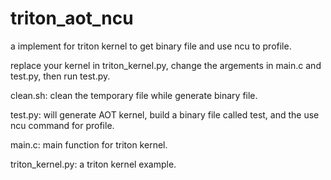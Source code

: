 # triton_aot_ncu
a implement for triton kernel to get binary file and use ncu to profile.

replace your kernel in triton_kernel.py, change the argements in main.c and test.py, then run test.py.

clean.sh: clean the temporary file while generate binary file.

test.py: will generate AOT kernel, build a binary file called test, and the use ncu command for profile.

main.c: main function for triton kernel.

triton_kernel.py: a triton kernel example.
